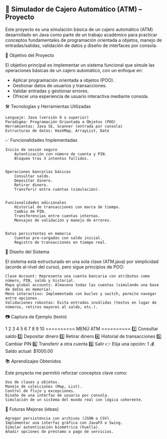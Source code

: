 🏦 Simulador de Cajero Automático (ATM) – Proyecto
--------------------------------------------------
Este proyecto es una simulación básica de un cajero automático (ATM) desarrollado en Java como parte de un trabajo académico para practicar conceptos fundamentales de programación orientada a objetos, manejo de entradas/salidas, validación de datos y diseño de interfaces por consola. 
 
🎯 Objetivo del Proyecto 

El objetivo principal es implementar un sistema funcional que simule las operaciones básicas de un cajero automático, con un enfoque en: 

*    Aplicar programación orientada a objetos (POO).
*    Gestionar datos de usuarios y transacciones.
*    Validar entradas y gestionar errores.
*    Ofrecer una experiencia de usuario interactiva mediante consola.


     

 
🛠️ Tecnologías y Herramientas Utilizadas 

    Lenguaje: Java (versión 8 o superior)
    Paradigma: Programación Orientada a Objetos (POO)
    Herramientas: Java SE, Scanner (entrada por consola)
    Estructuras de datos: HashMap, ArrayList, Date
     

 
✅ Funcionalidades Implementadas 

    Inicio de sesión seguro 
        Autenticación con número de cuenta y PIN.
        Bloqueo tras 3 intentos fallidos.
         

    Operaciones bancarias básicas 
        Consultar saldo.
        Depositar dinero.
        Retirar dinero.
        Transferir entre cuentas (simulación).
         

    Funcionalidades adicionales 
        Historial de transacciones con marca de tiempo.
        Cambio de PIN.
        Transferencias entre cuentas internas.
        Mensajes de validación y manejo de errores.
         

    Datos persistentes en memoria 
        Cuentas pre-cargadas con saldo inicial.
        Registro de transacciones en tiempo real.
         
     

 
🧱 Diseño del Sistema 

El sistema está estructurado en una sola clase (ATM.java) por simplicidad (acorde al nivel del curso), pero sigue principios de POO: 

    Clase Account: Representa una cuenta bancaria con atributos como número, PIN, saldo y historial.
    Mapa global accounts: Almacena todas las cuentas (simulando una base de datos en memoria).
    Menú interactivo: Implementado con bucles y switch, permite navegar entre opciones.
    Validaciones robustas: Evita entradas inválidas (textos en lugar de números, retiros mayores al saldo, etc.).
    
         
     

 
📷 Captura de Ejemplo (texto) 
 
 
1
2
3
4
5
6
7
8
9
10
========== MENÚ ATM ==========
1️⃣  Consultar saldo
2️⃣  Depositar dinero
3️⃣  Retirar dinero
4️⃣  Historial de transacciones
5️⃣  Cambiar PIN
6️⃣  Transferir a otra cuenta
0️⃣  Salir
👉 Elija una opción: 1
💰 Saldo actual: $1000.00
 
 
 
📚 Aprendizajes Obtenidos 

Este proyecto me permitió reforzar conceptos clave como: 

    Uso de clases y objetos.
    Manejo de colecciones (Map, List).
    Control de flujo y excepciones.
    Diseño de una interfaz de usuario por consola.
    Simulación de un sistema del mundo real con lógica coherente.
     

 
🚀 Futuras Mejoras (ideas) 

    Agregar persistencia con archivos (JSON o CSV).
    Implementar una interfaz gráfica con JavaFX o Swing.
    Simular autenticación biométrica (huella).
    Añadir opciones de préstamo o pago de servicios.
     

 
